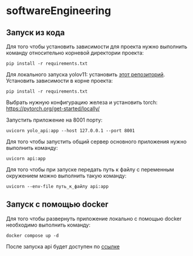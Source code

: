 # softwareEngineering

## Запуск из кода
Для того чтобы установить зависимости для проекта нужно выполнить команду относительно корневой директории проекта:
```
pip install -r requirements.txt
```

Для локального запуска yolov11: установить [этот репозиторий](https://github.com/YaroslavKomarov/YoloV11).
Установить зависимости в корне проекта:
```
pip install -r requirements.txt
```
Выбрать нужную конфигурацию железа и установить torch: https://pytorch.org/get-started/locally/

Запустить приложение на 8001 порту:
```
uvicorn yolo_api:app --host 127.0.0.1 --port 8001
```

Для того чтобы запустить общий сервер основного приложения нужно выполнить команду: 
```
uvicorn api:app
```

Для того чтобы при запуске передать путь к файлу с переменным окружением можно выполнить такую команду:

```
uvicorn --env-file путь_к_файлу api:app
```
## Запуск с помощью docker
Для того чтобы развернуть приложение локально с помощью docker необходимо выполнить команду:
```
docker compose up -d
```

После запуска api будет доступен по [ссылке](http://localhost:81/docs#/)
